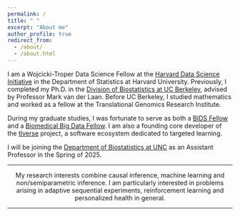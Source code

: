 ```yaml
---
permalink: /
title: " "
excerpt: "About me"
author_profile: true
redirect_from: 
  - /about/
  - /about.html
---
```


I am a Wojcicki-Troper Data Science Fellow at the [Harvard Data Science Initiative](https://datascience.harvard.edu/) in the Department of Statistics at Harvard University. Previously, I completed my Ph.D. in the [Division of Biostatistics at UC Berkeley](https://publichealth.berkeley.edu/academics/biostatistics), advised by Professor Mark van der Laan. Before UC Berkeley, I studied mathematics and worked as a fellow at the Translational Genomics Research Institute.

During my graduate studies, I was fortunate to serve as both a [BIDS Fellow](https://bids.berkeley.edu/about) and a [Biomedical Big Data Fellow](https://ctml.berkeley.edu/biomedical-big-data-training-program-uc-berkeley). I am also a founding core developer of the [tlverse](https://tlverse.org/) project, a software ecosystem dedicated to targeted learning.

I will be joining the [Department of Biostatistics at UNC](https://sph.unc.edu/bios/biostatistics/) as an Assistant Professor in the Spring of 2025.

---

<p align="center">
  My research interests combine causal inference, machine learning and non/semiparametric inference. I am particularly interested in problems arising in adaptive sequential experiments, reinforcement learning and personalized health in general. 
</p>

---


